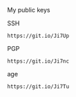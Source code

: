 My public keys

SSH
```
https://git.io/Ji7Up
```

PGP
```
https://git.io/Ji7nc
```

age
```
https://git.io/Ji7Tu
```
